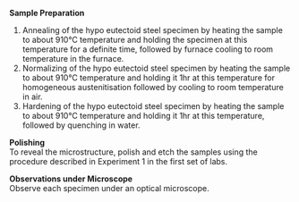<b>Sample Preparation</b><br>
1.	Annealing of the hypo eutectoid steel specimen by heating the sample to about 910°C temperature and holding the specimen at this temperature for a definite time, followed by furnace cooling to room temperature in the furnace.<br>
2.	Normalizing of the hypo eutectoid steel specimen by heating the sample to about 910°C temperature and holding it 1hr at this temperature for homogeneous austenitisation followed by cooling to room temperature in air.<br>
3.	Hardening of the hypo eutectoid steel specimen by heating the sample to about 910°C temperature and holding it 1hr at this temperature, followed by quenching in water.<br>

<b>Polishing</b><br>
To reveal the microstructure, polish and etch the samples using the procedure described in Experiment 1 in the first set of labs.<br>

<b>Observations under Microscope</b><br>
Observe each specimen under an optical microscope.


